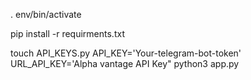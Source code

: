 . env/bin/activate

pip install -r requirments.txt

touch API_KEYS.py
API_KEY='Your-telegram-bot-token'
URL_API_KEY='Alpha vantage API Key"
python3 app.py
